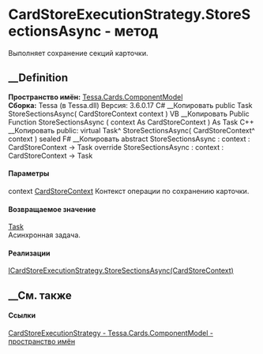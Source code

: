 # CardStoreExecutionStrategy.StoreSectionsAsync - метод
Выполняет сохранение секций карточки.
##  __Definition
 **Пространство имён:**
[Tessa.Cards.ComponentModel](N_Tessa_Cards_ComponentModel.htm)  
 **Сборка:** Tessa (в Tessa.dll) Версия: 3.6.0.17
C# __Копировать
     public Task StoreSectionsAsync(
    	CardStoreContext context
    )
VB __Копировать
     Public Function StoreSectionsAsync ( 
    	context As CardStoreContext
    ) As Task
C++ __Копировать
     public:
    virtual Task^ StoreSectionsAsync(
    	CardStoreContext^ context
    ) sealed
F# __Копировать
     abstract StoreSectionsAsync : 
            context : CardStoreContext -> Task 
    override StoreSectionsAsync : 
            context : CardStoreContext -> Task 
#### Параметры
context [CardStoreContext](T_Tessa_Cards_ComponentModel_CardStoreContext.htm)
    Контекст операции по сохранению карточки.
#### Возвращаемое значение
[Task](https://learn.microsoft.com/dotnet/api/system.threading.tasks.task)  
Асинхронная задача.
#### Реализации
[ICardStoreExecutionStrategy.StoreSectionsAsync(CardStoreContext)](M_Tessa_Cards_ComponentModel_ICardStoreExecutionStrategy_StoreSectionsAsync.htm)  
##  __См. также
#### Ссылки
[CardStoreExecutionStrategy -
](T_Tessa_Cards_ComponentModel_CardStoreExecutionStrategy.htm)
[Tessa.Cards.ComponentModel - пространство
имён](N_Tessa_Cards_ComponentModel.htm)
